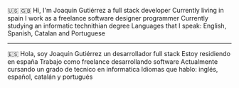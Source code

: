 🇺🇸 🇬🇧
Hi, I'm Joaquín Gutiérrez a full stack developer
Currently living in spain
I work as a freelance software designer programmer
Currently studying an informatic technithian degree
Languages ​​that I speak: English, Spanish, Catalan and Portuguese

--------------------------------------------------------------------
🇪🇸 
Hola, soy Joaquín Gutiérrez un desarrollador full stack
Estoy residiendo en españa
Trabajo como freelance desarrollando software
Actualmente cursando un grado de tecnico en informatica
Idiomas que hablo: inglés, español, catalán y portugués
